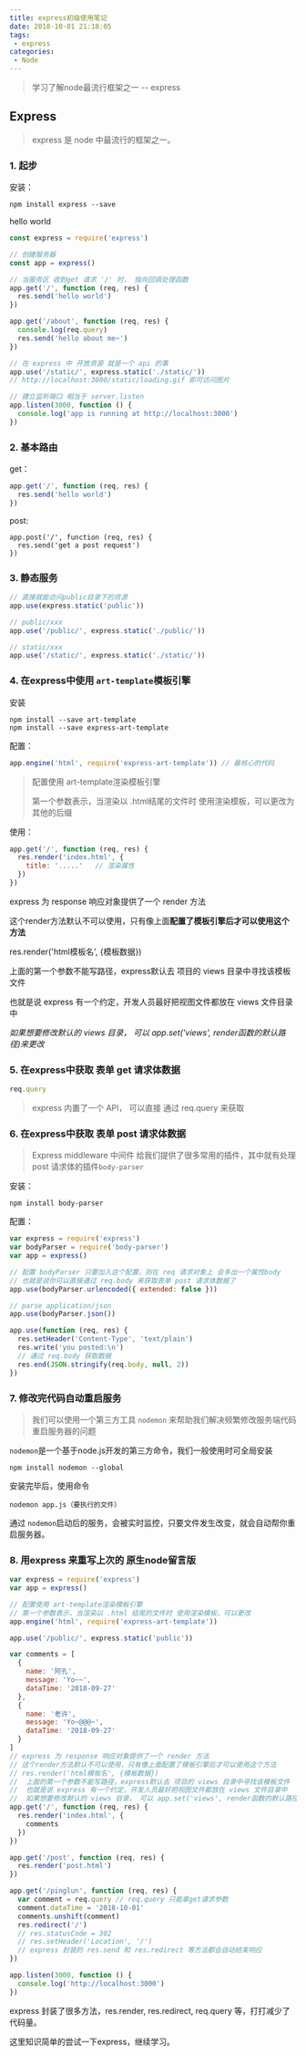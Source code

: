 ```yaml
---
title: express初级使用笔记
date: 2018-10-01 21:18:05
tags:
 - express
categories:
 - Node
---
```

> 学习了解node最流行框架之一 -- express

<!--more-->
## Express

> express 是 node 中最流行的框架之一。

### 1. 起步

安装：

```shell
npm install express --save
```

hello world

```javascript
const express = require('express')

// 创建服务器
const app = express()

// 当服务区 收到get 请求 '/' 时， 指向回调处理函数
app.get('/', function (req, res) {
  res.send('hello world')
})

app.get('/about', function (req, res) {
  console.log(req.query)
  res.send('hello about me~')
})

// 在 express 中 开放资源 就是一个 api 的事
app.use('/static/', express.static('./static/'))
// http://localhost:3000/static/loading.gif 即可访问图片

// 建立监听端口 相当于 server.listen
app.listen(3000, function () {
  console.log('app is running at http://localhost:3000')
})
```

### 2. 基本路由

get：

```javascript
app.get('/', function (req, res) {
  res.send('hello world')
})
```

post:

```
app.post('/', function (req, res) {
  res.send('get a post request')
})
```

### 3. 静态服务

```javascript
// 直接就能访问public目录下的资源
app.use(express.static('public'))

// public/xxx
app.use('/public/', express.static('./public/'))

// static/xxx
app.use('/static/', express.static('./static/'))
```

### 4. 在express中使用 `art-template`模板引擎

安装

```shell
npm install --save art-template
npm install --save express-art-template
```

配置：

```javascript
app.engine('html', require('express-art-template')) // 最核心的代码
```

> 配置使用 art-template渲染模板引擎
>
> 第一个参数表示，当渲染以 .html结尾的文件时 使用渲染模板，可以更改为其他的后缀

使用：

```javascript
app.get('/', function (req, res) {
  res.render('index.html', {
    title: '.....'   // 渲染属性
  })
})
```





express 为 response 响应对象提供了一个 render 方法

这个render方法默认不可以使用，只有像上面**配置了模板引擎后才可以使用这个方法**

res.render('html模板名', {模板数据})

上面的第一个参数不能写路径，express默认去 项目的 views 目录中寻找该模板文件

也就是说 express 有一个约定，开发人员最好把视图文件都放在 views 文件目录中

*如果想要修改默认的 views 目录， 可以 app.set('views', render函数的默认路径)来更改*



### 5. 在express中获取 表单 get 请求体数据

```javascript
req.query
```

> express 内置了一个 API， 可以直接 通过 req.query 来获取

### 6. 在express中获取 表单 post 请求体数据

> Express middleware 中间件 给我们提供了很多常用的插件，其中就有处理 post 请求体的插件`body-parser`

安装：

```shell
npm install body-parser
```

配置：

```javascript
var express = require('express')
var bodyParser = require('body-parser')
var app = express()

// 配置 bodyParser 只要加入这个配置，则在 req 请求对象上 会多出一个属性body
// 也就是说你可以直接通过 req.body 来获取表单 post 请求体数据了
app.use(bodyParser.urlencoded({ extended: false }))

// parse application/json
app.use(bodyParser.json())

app.use(function (req, res) {
  res.setHeader('Content-Type', 'text/plain')
  res.write('you posted:\n')
  // 通过 req.body 获取数据
  res.end(JSON.stringify(req.body, null, 2))
})
```





### 7. 修改完代码自动重启服务

> 我们可以使用一个第三方工具 `nodemon` 来帮助我们解决频繁修改服务端代码重启服务器的问题

`nodemon`是一个基于node.js开发的第三方命令，我们一般使用时可全局安装

```shell
npm install nodemon --global
```

安装完毕后，使用命令

```shell
nodemon app.js（要执行的文件）
```

通过 `nodemon`启动后的服务，会被实时监控，只要文件发生改变，就会自动帮你重启服务器。



### 8. 用express 来重写上次的 原生node留言版

```javascript
var express = require('express')
var app = express()

// 配置使用 art-template渲染模板引擎
// 第一个参数表示，当渲染以 .html 结尾的文件时 使用渲染模板，可以更改
app.engine('html', require('express-art-template'))

app.use('/public/', express.static('public'))

var comments = [
  {
    name: '阿孔',
    message: 'Yo~~',
    dataTime: '2018-09-27'
  },
  {
    name: '老许',
    message: 'Yo~@@@~',
    dataTime: '2018-09-27'
  }
]
// express 为 response 响应对象提供了一个 render 方法
// 这个render方法默认不可以使用，只有像上面配置了模板引擎后才可以使用这个方法
// res.render('html模板名', {模板数据})
//  上面的第一个参数不能写路径，express默认去 项目的 views 目录中寻找该模板文件
//  也就是说 express 有一个约定，开发人员最好把视图文件都放在 views 文件目录中
//  如果想要修改默认的 views 目录， 可以 app.set('views', render函数的默认路径)来更改
app.get('/', function (req, res) {
  res.render('index.html', {
    comments
  })
})

app.get('/post', function (req, res) {
  res.render('post.html')
})

app.get('/pinglun', function (req, res) {
  var comment = req.query // req.query 只能拿get请求参数
  comment.dataTime = '2018-10-01'
  comments.unshift(comment)
  res.redirect('/')
  // res.statusCode = 302
  // res.setHeader('Location', '/')
  // express 封装的 res.send 和 res.redirect 等方法都会自动结束响应
})

app.listen(3000, function () {
  console.log('http://localhost:3000')
})
```

express 封装了很多方法，res.render,  res.redirect, req.query 等，打打减少了代码量。

这里知识简单的尝试一下express，继续学习。